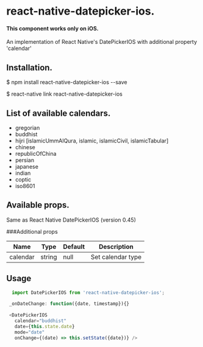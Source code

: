 # react-native-datepicker-ios.

#### This component works only on iOS.

An implementation of React Native's DatePickerIOS with additional property 'calendar'

## Installation.
   
$ npm install react-native-datepicker-ios --save

$ react-native link react-native-datepicker-ios

## List of available calendars.
* gregorian
* buddhist
* hijri [islamicUmmAlQura, islamic, islamicCivil, islamicTabular]
* chinese
* republicOfChina
* persian 
* japanese
* indian
* coptic
* iso8601

## Available props.

Same as React Native DatePickerIOS (version 0.45)

###Additional props

| Name | Type| Default | Description |
| --- | --- | --- | --- |
| calendar | string | null | Set calendar type |

## Usage

```javascript
  import DatePickerIOS from 'react-native-datepicker-ios';
  
 _onDateChange: function({date, timestamp}){}
 
 <DatePickerIOS 
   calendar="buddhist"
   date={this.state.date}
   mode="date"
   onChange={(date) => this.setState({date})} />
```
